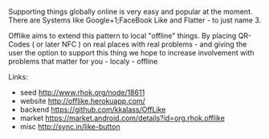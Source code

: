 Supporting  things globally online is very easy and popular at the moment. There  are Systems like Google+1;FaceBook Like and Flatter - to just name 3. 

Offlike  aims to extend this pattern to local "offline" things. By placing  QR-Codes ( or later NFC ) on real places with real problems - and giving  the user the option to support this thing we hope to increase  involvement with problems that matter for you - localy - offline

Links:
 - seed http://www.rhok.org/node/18611
 - website http://offlike.herokuapp.com/
 - backend https://github.com/kkalass/OffLike
 - market https://market.android.com/details?id=org.rhok.offlike
 - misc http://sync.in/like-button
